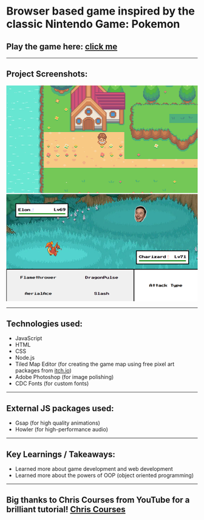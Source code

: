 # Browser based game inspired by the classic Nintendo Game: Pokemon

## Play the game here: [click me](https://pokemon-clone-game.netlify.app/)

---

## Project Screenshots: 
![1](/images/screen1.png)
![2](/images/screen2.png)

--- 

## Technologies used: 
* JavaScript
* HTML
* CSS 
* Node.js 
* Tiled Map Editor (for creating the game map using free pixel art packages from [itch.io](https://itch.io/game-assets/tag-top-down))
* Adobe Photoshop (for image polishing)
* CDC Fonts (for custom fonts)

--- 

## External JS packages used: 
* Gsap (for high quality animations) 
* Howler (for high-performance audio)

--- 

## Key Learnings / Takeaways: 
* Learned more about game development and web development 
* Learned more about the powers of OOP (object oriented programming)

--- 

## Big thanks to Chris Courses from YouTube for a brilliant tutorial! [Chris Courses](https://www.youtube.com/@ChrisCourses)

